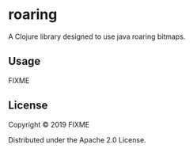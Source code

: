 # roaring

A Clojure library designed to use java roaring bitmaps.

## Usage

FIXME

## License

Copyright © 2019 FIXME

Distributed under the Apache 2.0 License.
